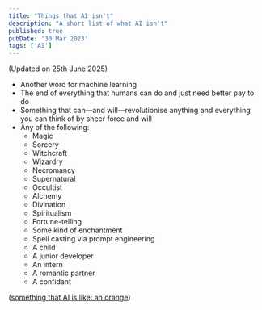 ```yaml
---
title: "Things that AI isn't"
description: "A short list of what AI isn't"
published: true
pubDate: '30 Mar 2023'
tags: ['AI']
---
```


(Updated on 25th June 2025)

* Another word for machine learning
* The end of everything that humans can do and just need better pay to do
* Something that can—and will—revolutionise anything and everything you can think of by sheer force and will
* Any of the following:
	* Magic
	* Sorcery
	* Witchcraft
	* Wizardry
	* Necromancy
	* Supernatural
	* Occultist
	* Alchemy
	* Divination
	* Spiritualism
	* Fortune-telling
	* Some kind of enchantment  
	* Spell casting via prompt engineering
	* A child
	* A junior developer
	* An intern
	* A romantic partner
	* A confidant

([something that AI is like: an orange](/posts/ai-is-a-lot-like-an-orange/))